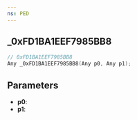 ```yaml
---
ns: PED
---
```

## _0xFD1BA1EEF7985BB8

```c
// 0xFD1BA1EEF7985BB8
Any _0xFD1BA1EEF7985BB8(Any p0, Any p1);
```

## Parameters
* **p0**:
* **p1**:
